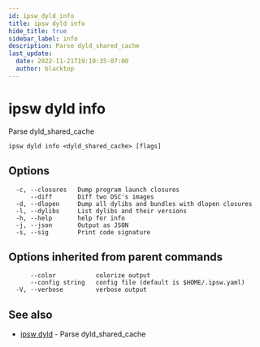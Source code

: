 ```yaml
---
id: ipsw_dyld_info
title: ipsw dyld info
hide_title: true
sidebar_label: info
description: Parse dyld_shared_cache
last_update:
  date: 2022-11-21T19:10:35-07:00
  author: blacktop
---
```

# ipsw dyld info

Parse dyld_shared_cache

```
ipsw dyld info <dyld_shared_cache> [flags]
```

## Options

```
  -c, --closures   Dump program launch closures
      --diff       Diff two DSC's images
  -d, --dlopen     Dump all dylibs and bundles with dlopen closures
  -l, --dylibs     List dylibs and their versions
  -h, --help       help for info
  -j, --json       Output as JSON
  -s, --sig        Print code signature
```

## Options inherited from parent commands

```
      --color           colorize output
      --config string   config file (default is $HOME/.ipsw.yaml)
  -V, --verbose         verbose output
```

## See also

* [ipsw dyld](/docs/cli/dyld/ipsw_dyld)	 - Parse dyld_shared_cache

